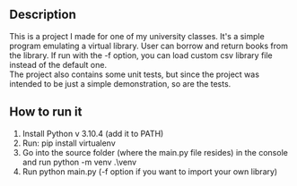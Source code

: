 ## Description

This is a project I made for one of my university classes. It's a simple program
emulating a virtual library. User can borrow and return books from the library. If 
run with the -f option, you can load custom csv library file instead of the
default one.
<br/>
The project also contains some unit tests, but since the project was intended to be just a simple 
demonstration, so are the tests.

## How to run it

1. Install Python v 3.10.4 (add it to PATH)
2. Run: pip install virtualenv
3. Go into the source folder (where the main.py file resides) in the console
   and run python -m venv .\venv
4. Run python main.py (-f option if you want to import your own library)
